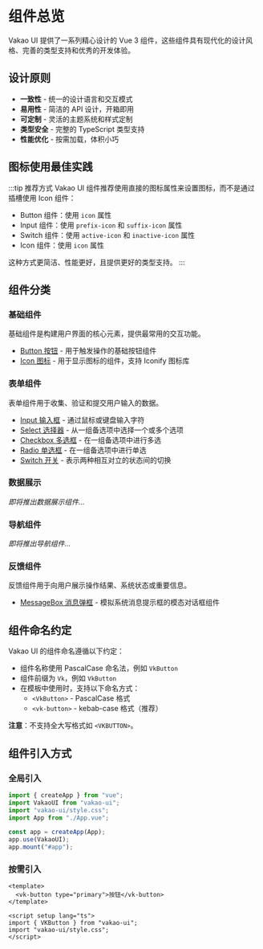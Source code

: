# 组件总览

Vakao UI 提供了一系列精心设计的 Vue 3 组件，这些组件具有现代化的设计风格、完善的类型支持和优秀的开发体验。

## 设计原则

- **一致性** - 统一的设计语言和交互模式
- **易用性** - 简洁的 API 设计，开箱即用
- **可定制** - 灵活的主题系统和样式定制
- **类型安全** - 完整的 TypeScript 类型支持
- **性能优化** - 按需加载，体积小巧

## 图标使用最佳实践

:::tip 推荐方式
Vakao UI 组件推荐使用直接的图标属性来设置图标，而不是通过插槽使用 Icon 组件：

- Button 组件：使用 `icon` 属性
- Input 组件：使用 `prefix-icon` 和 `suffix-icon` 属性
- Switch 组件：使用 `active-icon` 和 `inactive-icon` 属性
- Icon 组件：使用 `icon` 属性

这种方式更简洁、性能更好，且提供更好的类型支持。
:::

## 组件分类

### 基础组件

基础组件是构建用户界面的核心元素，提供最常用的交互功能。

- [Button 按钮](/components/button) - 用于触发操作的基础按钮组件
- [Icon 图标](/components/icon) - 用于显示图标的组件，支持 Iconify 图标库

### 表单组件

表单组件用于收集、验证和提交用户输入的数据。

- [Input 输入框](/components/input) - 通过鼠标或键盘输入字符
- [Select 选择器](/components/select) - 从一组备选项中选择一个或多个选项
- [Checkbox 多选框](/components/checkbox) - 在一组备选项中进行多选
- [Radio 单选框](/components/radio) - 在一组备选项中进行单选
- [Switch 开关](/components/switch) - 表示两种相互对立的状态间的切换

### 数据展示

_即将推出数据展示组件..._

### 导航组件

_即将推出导航组件..._

### 反馈组件

反馈组件用于向用户展示操作结果、系统状态或重要信息。

- [MessageBox 消息弹框](/components/message-box) - 模拟系统消息提示框的模态对话框组件

## 组件命名约定

Vakao UI 的组件命名遵循以下约定：

- 组件名称使用 PascalCase 命名法，例如 `VkButton`
- 组件前缀为 `Vk`，例如 `VkButton`
- 在模板中使用时，支持以下命名方式：
  - `<VkButton>` - PascalCase 格式
  - `<vk-button>` - kebab-case 格式（推荐）

**注意**：不支持全大写格式如 `<VKBUTTON>`。

## 组件引入方式

### 全局引入

```ts
import { createApp } from "vue";
import VakaoUI from "vakao-ui";
import "vakao-ui/style.css";
import App from "./App.vue";

const app = createApp(App);
app.use(VakaoUI);
app.mount("#app");
```

### 按需引入

```vue
<template>
  <vk-button type="primary">按钮</vk-button>
</template>

<script setup lang="ts">
import { VKButton } from "vakao-ui";
import "vakao-ui/style.css";
</script>
```
